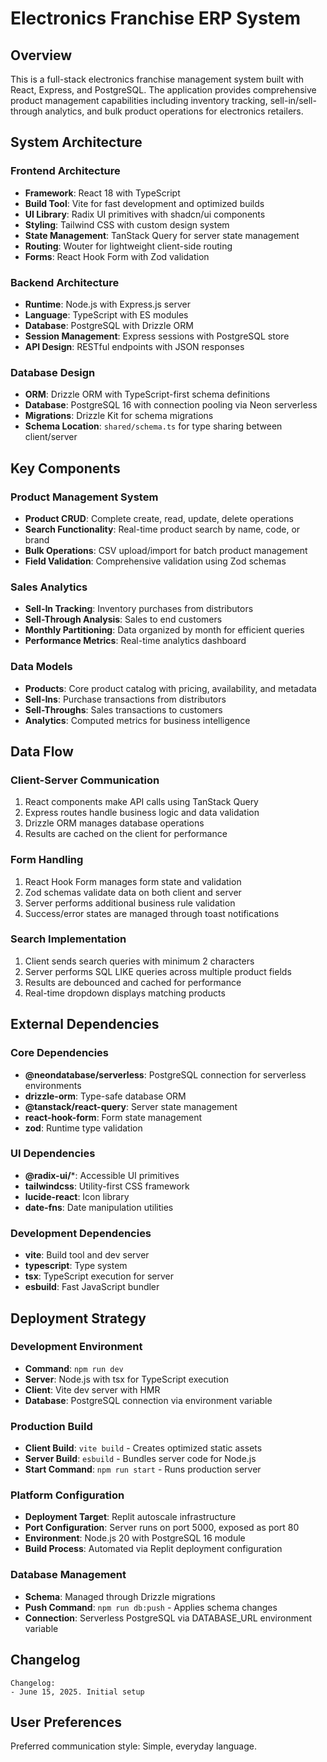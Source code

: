 # Electronics Franchise ERP System

## Overview

This is a full-stack electronics franchise management system built with React, Express, and PostgreSQL. The application provides comprehensive product management capabilities including inventory tracking, sell-in/sell-through analytics, and bulk product operations for electronics retailers.

## System Architecture

### Frontend Architecture
- **Framework**: React 18 with TypeScript
- **Build Tool**: Vite for fast development and optimized builds
- **UI Library**: Radix UI primitives with shadcn/ui components
- **Styling**: Tailwind CSS with custom design system
- **State Management**: TanStack Query for server state management
- **Routing**: Wouter for lightweight client-side routing
- **Forms**: React Hook Form with Zod validation

### Backend Architecture
- **Runtime**: Node.js with Express.js server
- **Language**: TypeScript with ES modules
- **Database**: PostgreSQL with Drizzle ORM
- **Session Management**: Express sessions with PostgreSQL store
- **API Design**: RESTful endpoints with JSON responses

### Database Design
- **ORM**: Drizzle ORM with TypeScript-first schema definitions
- **Database**: PostgreSQL 16 with connection pooling via Neon serverless
- **Migrations**: Drizzle Kit for schema migrations
- **Schema Location**: `shared/schema.ts` for type sharing between client/server

## Key Components

### Product Management System
- **Product CRUD**: Complete create, read, update, delete operations
- **Search Functionality**: Real-time product search by name, code, or brand
- **Bulk Operations**: CSV upload/import for batch product management
- **Field Validation**: Comprehensive validation using Zod schemas

### Sales Analytics
- **Sell-In Tracking**: Inventory purchases from distributors
- **Sell-Through Analysis**: Sales to end customers
- **Monthly Partitioning**: Data organized by month for efficient queries
- **Performance Metrics**: Real-time analytics dashboard

### Data Models
- **Products**: Core product catalog with pricing, availability, and metadata
- **Sell-Ins**: Purchase transactions from distributors
- **Sell-Throughs**: Sales transactions to customers
- **Analytics**: Computed metrics for business intelligence

## Data Flow

### Client-Server Communication
1. React components make API calls using TanStack Query
2. Express routes handle business logic and data validation
3. Drizzle ORM manages database operations
4. Results are cached on the client for performance

### Form Handling
1. React Hook Form manages form state and validation
2. Zod schemas validate data on both client and server
3. Server performs additional business rule validation
4. Success/error states are managed through toast notifications

### Search Implementation
1. Client sends search queries with minimum 2 characters
2. Server performs SQL LIKE queries across multiple product fields
3. Results are debounced and cached for performance
4. Real-time dropdown displays matching products

## External Dependencies

### Core Dependencies
- **@neondatabase/serverless**: PostgreSQL connection for serverless environments
- **drizzle-orm**: Type-safe database ORM
- **@tanstack/react-query**: Server state management
- **react-hook-form**: Form state management
- **zod**: Runtime type validation

### UI Dependencies
- **@radix-ui/***: Accessible UI primitives
- **tailwindcss**: Utility-first CSS framework
- **lucide-react**: Icon library
- **date-fns**: Date manipulation utilities

### Development Dependencies
- **vite**: Build tool and dev server
- **typescript**: Type system
- **tsx**: TypeScript execution for server
- **esbuild**: Fast JavaScript bundler

## Deployment Strategy

### Development Environment
- **Command**: `npm run dev`
- **Server**: Node.js with tsx for TypeScript execution
- **Client**: Vite dev server with HMR
- **Database**: PostgreSQL connection via environment variable

### Production Build
- **Client Build**: `vite build` - Creates optimized static assets
- **Server Build**: `esbuild` - Bundles server code for Node.js
- **Start Command**: `npm run start` - Runs production server

### Platform Configuration
- **Deployment Target**: Replit autoscale infrastructure
- **Port Configuration**: Server runs on port 5000, exposed as port 80
- **Environment**: Node.js 20 with PostgreSQL 16 module
- **Build Process**: Automated via Replit deployment configuration

### Database Management
- **Schema**: Managed through Drizzle migrations
- **Push Command**: `npm run db:push` - Applies schema changes
- **Connection**: Serverless PostgreSQL via DATABASE_URL environment variable

## Changelog

```
Changelog:
- June 15, 2025. Initial setup
```

## User Preferences

Preferred communication style: Simple, everyday language.